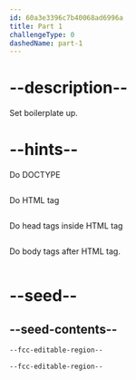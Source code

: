 ```yaml
---
id: 60a3e3396c7b40068ad6996a
title: Part 1
challengeType: 0
dashedName: part-1
---
```


# --description--

Set boilerplate up.

# --hints--

Do DOCTYPE

```js

```

Do HTML tag

```js

```

Do head tags inside HTML tag

```js

```

Do body tags after HTML tag.

```js

```

# --seed--

## --seed-contents--

```html
--fcc-editable-region--

--fcc-editable-region--

```
